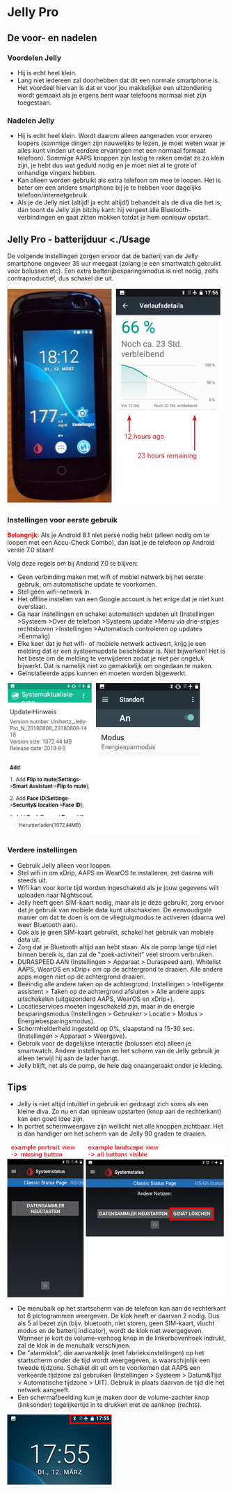 # Jelly Pro

## De voor- en nadelen

### Voordelen Jelly

* Hij is echt heel klein.
* Lang niet iedereen zal doorhebben dat dit een normale smartphone is. Het voordeel hiervan is dat er voor jou makkelijker een uitzondering wordt gemaakt als je ergens bent waar telefoons normaal niet zijn toegestaan.

### Nadelen Jelly

* Hij is echt heel klein. Wordt daarom alleen aangeraden voor ervaren loopers (sommige dingen zijn nauwelijks te lezen, je moet weten waar je alles kunt vinden uit eerdere ervaringen met een normaal formaat telefoon). Sommige AAPS knoppen zijn lastig te raken omdat ze zo klein zijn, je hebt dus wat geduld nodig en je moet niet al te grote of onhandige vingers hebben.
* Kan alleen worden gebruikt als extra telefoon om mee te loopen. Het is beter om een andere smartphone bij je te hebben voor dagelijks telefoon/internetgebruik. 
* Als je de Jelly niet (altijd! ja echt altijd!) behandelt als de diva die het is, dan toont de Jelly zijn bitchy kant: hij vergeet alle Bluetooth-verbindingen en gaat zitten mokken totdat je hem opnieuw opstart. 

## Jelly Pro - batterijduur <./Usage

De volgende instellingen zorgen ervoor dat de batterij van de Jelly smartphone ongeveer 35 uur meegaat (zolang je een smartwatch gebruikt voor bolussen etc). Een extra batterijbesparingsmodus is niet nodig, zelfs contraproductief, dus schakel die uit.

![Jelly smartphone](../images/jelly_01.jpg)

### Instellingen voor eerste gebruik

<b><font color="#FF0000">Belangrijk:</b></font> Als je Android 8.1 niet persé nodig hebt (alleen nodig om te loopen met een Accu-Check Combo), dan laat je de telefoon op Android versie 7.0 staan!

Volg deze regels om bij Andorid 7.0 te blijven:

* Geen verbinding maken met wifi of mobiel netwerk bij het eerste gebruik, om automatische update te voorkomen.
* Stel géén wifi-netwerk in.
* Het offline instellen van een Google account is het enige dat je niet kunt overslaan.
* Ga naar instellingen en schakel automatisch updaten uit (Instellingen >Systeem >Over de telefoon >Systeem update >Menu via drie-stipjes rechtsboven >Instellingen >Automatisch controleren op updates >Eenmalig)
* Elke keer dat je het wifi- of mobiele netwerk activeert, krijg je een melding dat er een systeemupdate beschikbaar is. Niet bijwerken! Het is het beste om de melding te verwijderen zodat je niet per ongeluk bijwerkt. Dat is namelijk niet zo gemakkelijk om ongedaan te maken. 
* Geïnstalleerde apps kunnen en moeten worden bijgewerkt.

![Jelly instellingen](../images/jelly_02.jpg)

### Verdere instellingen

* Gebruik Jelly alleen voor loopen.
* Stel wifi in om xDrip, AAPS en WearOS te installeren, zet daarna wifi steeds uit. 
* Wifi kan voor korte tijd worden ingeschakeld als je jouw gegevens wilt uploaden naar Nightscout.
* Jelly heeft geen SIM-kaart nodig, maar als je deze gebruikt, zorg ervoor dat je gebruik van mobiele data kunt uitschakelen. De eenvoudigste manier om dat te doen is om de vliegtuigmodus te activeren (daarna wel weer Bluetooth aan).
* Ook als je geen SIM-kaart gebruikt, schakel het gebruik van mobiele data uit.
* Zorg dat je Bluetooth altijd aan hebt staan. Als de pomp lange tijd niet binnen bereik is, dan zal de "zoek-activiteit" veel stroom verbruiken.
* DURASPEED AAN (Instellingen > Apparaat > Duraspeed aan). Whitelist AAPS, WearOS en xDrip+ om op de achtergrond te draaien. Alle andere apps mogen niet op de achtergrond draaien.
* Beëindig alle andere taken op de achtergrond. Instellingen > Intelligente assistent > Taken op de achtergrond afsluiten > Alle andere apps uitschakelen (uitgezonderd AAPS, WearOS en xDrip+).
* Locatieservices moeten ingeschakeld zijn, maar in de energie besparingsmodus (Instellingen > Gebruiker > Locatie > Modus > Energiebesparingsmodus).
* Schermhelderheid ingesteld op 0%, slaapstand na 15-30 sec. (Instellingen > Apparaat > Weergave).
* Gebruik voor de dagelijkse interactie (bolussen etc) alleen je smartwatch. Andere instellingen en het scherm van de Jelly gebruik je alleen terwijl hij aan de lader hangt. 
* Jelly blijft, net als de pomp, de hele dag onaangeraakt onder je kleding.

## Tips

* Jelly is niet altijd intuïtief in gebruik en gedraagt zich soms als een kleine diva. Zo nu en dan opnieuw opstarten (knop aan de rechterkant) kan een goed idee zijn.
* In portret schermweergave zijn wellicht niet alle knoppen zichtbaar. Het is dan handiger om het scherm van de Jelly 90 graden te draaien.

![Jelly portret + landschapsbeeld](../images/jelly_04.jpg)

* De menubalk op het startscherm van de telefoon kan aan de rechterkant tot 6 pictogrammen weergeven. De klok heeft er daarvan 2 nodig. Dus als 5 al bezet zijn (bijv. bluetooth, niet storen, geen SIM-kaart, vlucht modus en de batterij indicator), wordt de klok niet weergegeven. Wanneer je kort de volume-verhoog knop in de linkerbovenhoek indrukt, zal de klok in de menubalk verschijnen. 
* De "alarmklok", die aanvankelijk (met fabrieksinstellingen) op het startscherm onder de tijd wordt weergegeven, is waarschijnlijk een tweede tijdzone. Schakel dit uit om te voorkomen dat AAPS een verkeerde tijdzone zal gebruiken (Instellingen > Systeem > Datum&Tijd > Automatische tijdzone > UIT). Gebruik in plaats daarvan de tijd die het netwerk aangeeft.
* Een schermafbeelding kun je maken door de volume-zachter knop (linksonder) tegelijkertijd in te drukken met de aanknop (rechts). 

![Jelly menubalk](../images/jelly_03.png)